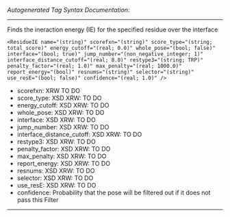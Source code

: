 _Autogenerated Tag Syntax Documentation:_

---
Finds the ineraction energy (IE) for the specified residue over the interface

```
<ResidueIE name="(string)" scorefxn="(string)" score_type="(string; total_score)" energy_cutoff="(real; 0.0)" whole_pose="(bool; false)" interface="(bool; true)" jump_number="(non_negative_integer; 1)" interface_distance_cutoff="(real; 8.0)" restype3="(string; TRP)" penalty_factor="(real; 1.0)" max_penalty="(real; 1000.0)" report_energy="(bool)" resnums="(string)" selector="(string)" use_resE="(bool; false)" confidence="(real; 1.0)" />
```

-   scorefxn: XRW TO DO
-   score_type: XSD XRW: TO DO
-   energy_cutoff: XSD XRW: TO DO
-   whole_pose: XSD XRW: TO DO
-   interface: XSD XRW: TO DO
-   jump_number: XSD XRW: TO DO
-   interface_distance_cutoff: XSD XRW: TO DO
-   restype3: XSD XRW: TO DO
-   penalty_factor: XSD XRW: TO DO
-   max_penalty: XSD XRW: TO DO
-   report_energy: XSD XRW: TO DO
-   resnums: XSD XRW: TO DO
-   selector: XSD XRW: TO DO
-   use_resE: XSD XRW: TO DO
-   confidence: Probability that the pose will be filtered out if it does not pass this Filter

---
